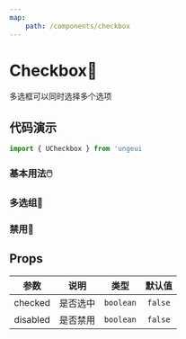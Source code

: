 ```yaml
---
map:
    path: /components/checkbox
---
```


# Checkbox💠

多选框可以同时选择多个选项

## 代码演示

```js
import { UCheckbox } from 'ungeui
```

### 基本用法🖱️

<demo src="./demo/checked.vue"
  language="vue"
  title="🖱️基本用法"
  desc="点击切换选项">
</demo>

### 多选组🔱

<demo src="./demo/group.vue"
  language="vue"
  title="🔱基本用法"
  desc="更优雅的组别控制">
</demo>

### 禁用🚫

<demo src="./demo/disabled.vue"
  language="vue"
  title="🚫基本用法"
  desc="disabled使多选框失效，并且颜色会变成灰色">
</demo>

## Props

|   参数   |   说明   |   类型    | 默认值  |
| :------: | :------: | :-------: | :-----: |
| checked | 是否选中 | `boolean`  | `false` |
| disabled | 是否禁用 | `boolean`  | `false` |